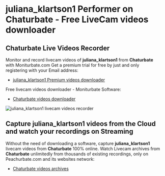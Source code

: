 # juliana_klartson1 Performer on Chaturbate - Free LiveCam videos downloader

## Chaturbate Live Videos Recorder

Monitor and record livecam videos of **juliana_klartson1** from **Chaturbate** with Moniturbate.com
Get a premium trial for free by just and only registering with your Email address:
* [juliana_klartson1 Premium videos downloader](https://moniturbate.com/request-demo-licence-key.html)

Free livecam videos downloader - Moniturbate Software:
* [Chaturbate videos downloader](https://moniturbate.com/moniturbate-download-software.html)

![juliana_klartson1 livecam videos recorder](https://peachurnet.com/templates/moniturbate-software.png)


## Capture juliana_klartson1 videos from the Cloud and watch your recordings on Streaming

Without the need of downloading a software, capture **juliana_klartson1** livecam videos from **Chaturbate** 100% online.
Watch Livecam archives from **Chaturbate** unlimitedly from thousands of existing recordings, only on Peachurbate.com and its websites network:
* [Chaturbate videos archives](https://peachurnet.com/)